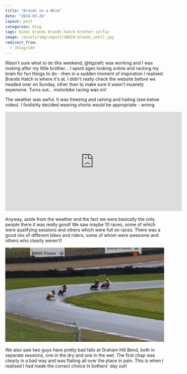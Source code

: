 ```yaml
---
title: "Brands on a Whim"
date: "2014-03-26"
layout: post
categories: blog
tags: bikes brands brands-hatch brother selfie
image: /assets/img/import/40824-brands_small.jpg
redirect_from:
  - /blog/149
---
```


Wasn't sure what to do this weekend, @tigziefc was working and I was looking after my little brother... I spent ages looking online and racking my brain for fun things to do - then in a sudden moment of inspiration I realised Brands Hatch is where it's at. I didn't really check the website before we headed over on Sunday, other than to make sure it wasn't insanely expensive. Turns out... motorbike racing was on!

The weather was awful. It was freezing and raining and hailing (see below video). I foolishly decided wearing shorts would be appropriate - wrong.

<iframe width="560" height="315" src="https://www.youtube.com/embed/DJWHo0zdEUU" frameborder="0" allow="accelerometer; autoplay; encrypted-media; gyroscope; picture-in-picture" allowfullscreen></iframe>

Anyway, aside from the weather and the fact we were basically the only people there it was really good! We saw maybe 10 races, some of which were qualifying sessions and others which were full on races. There was a good mix of different bikes and riders, some of whom were awesome and others who clearly weren't!

![brands_small_bikes](/assets/img/import/eaed6-brands_small_bikes.jpg)

We also saw two guys have pretty bad falls at Graham Hill Bend, both in separate sessions, one in the dry and one in the wet. The first chap was clearly in a bad way and was flailing all over the place in pain. This is when I realised I had made the correct choice in bothers' day out!
